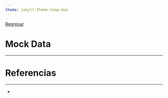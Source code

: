 ```yaml
---
theme: jekyll-theme-leap-day
---
```


[Regresar](/DAWM-2022/)

Mock Data
=========

* * *


Referencias 
===========

* * *

* 